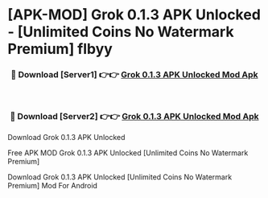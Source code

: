 # [APK-MOD] Grok 0.1.3 APK Unlocked - [Unlimited Coins No Watermark Premium] flbyy



<div align="center">
<h3>🔴 Download [Server1] 👉👉 <a href="https://momento.my/?title=Grok_0.1.3_APK_Unlocked">Grok 0.1.3 APK Unlocked Mod Apk</a></h3><br>

<h3>🔴 Download [Server2] 👉👉 <a href="https://momento.my/?title=Grok_0.1.3_APK_Unlocked">Grok 0.1.3 APK Unlocked Mod Apk</a></h3>
</div>



Download Grok 0.1.3 APK Unlocked 

Free APK MOD Grok 0.1.3 APK Unlocked [Unlimited Coins No Watermark Premium]

Download Grok 0.1.3 APK Unlocked [Unlimited Coins No Watermark Premium] Mod For Android
